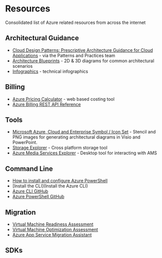 # Resources

Consolidated list of Azure related resources from across the internet

## Architectural Guidance
* [Cloud Design Patterns: Prescriptive Architecture Guidance for Cloud Applications](https://msdn.microsoft.com/library/dn568099.aspx) - via the Patterns and Practices team
* [Architecture Blueprints](https://msdn.microsoft.com/dn630664) - 2D & 3D diagrams for common architectural scenarios
* [Infographics](https://azure.microsoft.com/en-us/documentation/infographics/) - technical infographics

## Billing
* [Azure Pricing Calculator](https://azure.microsoft.com/en-us/pricing/calculator/) - web based costing tool
* [Azure Billing REST API Reference](https://msdn.microsoft.com/library/azure/1ea5b323-54bb-423d-916f-190de96c6a3c)

## Tools
* [Microsoft Azure, Cloud and Enterprise Symbol / Icon Set](https://www.microsoft.com/en-us/download/details.aspx?id=41937) - Stencil and PNG images for generating architectural diagrams in Visio and PowerPoint.
* [Storage Explorer](http://storageexplorer.com/) - Cross platform storage tool
* [Azure Media Services Explorer](https://github.com/Azure/Azure-Media-Services-Explorer) - Desktop tool for interacting with AMS

## Command Line
* [How to install and configure Azure PowerShell](https://azure.microsoft.com/en-us/documentation/articles/powershell-install-configure/)
* [Install the CLI](Install the Azure CLI)
* [Azure CLI GitHub](https://github.com/Azure/azure-xplat-cli)
* [Azure PowerShell GitHub](https://github.com/Azure/azure-powershell)

## Migration
* [Virtual Machine Readiness Assessment](https://azure.microsoft.com/en-us/downloads/vm-readiness-assessment/)
* [Virtual Machine Optimization Assessment](https://azure.microsoft.com/en-us/downloads/vm-optimization-assessment/)
* [Azure App Service Migration Assistant](https://www.movemetothecloud.net/)

## SDKs
